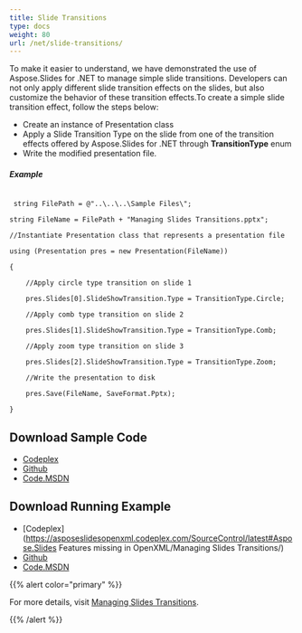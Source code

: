 ```yaml
---
title: Slide Transitions
type: docs
weight: 80
url: /net/slide-transitions/
---
```


To make it easier to understand, we have demonstrated the use of Aspose.Slides for .NET to manage simple slide transitions. Developers can not only apply different slide transition effects on the slides, but also customize the behavior of these transition effects.To create a simple slide transition effect, follow the steps below:

- Create an instance of Presentation class
- Apply a Slide Transition Type on the slide from one of the transition effects offered by Aspose.Slides for .NET through **TransitionType** enum
- Write the modified presentation file.
##### **Example**
```

 string FilePath = @"..\..\..\Sample Files\";

string FileName = FilePath + "Managing Slides Transitions.pptx";

//Instantiate Presentation class that represents a presentation file

using (Presentation pres = new Presentation(FileName))

{

    //Apply circle type transition on slide 1

    pres.Slides[0].SlideShowTransition.Type = TransitionType.Circle;

    //Apply comb type transition on slide 2

    pres.Slides[1].SlideShowTransition.Type = TransitionType.Comb;

    //Apply zoom type transition on slide 3

    pres.Slides[2].SlideShowTransition.Type = TransitionType.Zoom;

    //Write the presentation to disk

    pres.Save(FileName, SaveFormat.Pptx);

}

```
## **Download Sample Code**
- [Codeplex](https://asposeslidesopenxml.codeplex.com/releases/view/619597)
- [Github](https://github.com/aspose-slides/Aspose.Slides-for-.NET/releases/tag/MissingFeaturesAsposeSlidesForOpenXMLv1.1)
- [Code.MSDN](https://code.msdn.microsoft.com/AsposeSlides-Features-9866600c)
## **Download Running Example**
- [Codeplex](https://asposeslidesopenxml.codeplex.com/SourceControl/latest#Aspose.Slides Features missing in OpenXML/Managing Slides Transitions/)
- [Github](https://github.com/aspose-slides/Aspose.Slides-for-.NET/tree/master/Plugins/OpenXML/Missing%20Features/Managing%20Slides%20Transitions)
- [Code.MSDN](https://code.msdn.microsoft.com/AsposeSlides-Features-9866600c/view/SourceCode)

{{% alert color="primary" %}} 

For more details, visit [Managing Slides Transitions](http://www.aspose.com/docs/display/slidesnet/Managing+Slides+Transitions).

{{% /alert %}}
